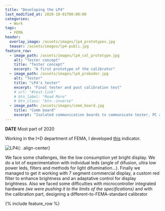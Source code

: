 ```yaml
---
title: "Developing the LP4"
last_modified_at: 2020-10-01T00:00:00
categories:
  - Work
tags:
  - FEMA
header:
  overlay_image: /assets/images/lp4_prototypes.jpg
  teaser: /assets/images/lp4-publi.jpg
feature_row:
  - image_path: /assets/images/lp4_cal_prototype.jpg
    alt: "Tester concept"
    title: "Tester concept"
    excerpt: "A first prototype of the calibrator"
  - image_path: /assets/images/lp4_probador.jpg
    alt: "Tester"
    title: "LP4's tester"
    excerpt: "Final tester and post calibration test"
    # url: "#test-link"
    # btn_label: "Read More"
    # btn_class: "btn--inverse"
  - image_path: /assets/images/comm_board.jpg
    title: "Comm board"
    excerpt: "Isolated communication boards to communicate tester, PC and LP4"
---
```


**DATE** Most part of 2020

Working in the I+D department of FEMA, I developed [this](https://fema.es/news/lp4-indicador-autoalimentado-display-rojo/) indicator. 

![LP4](https://fema.es/news/wp-content/uploads/2020/11/blog-preview-1.jpg){: .align-center}

We face some challenges, like the low consumption yet bright display. We do a lot of experimentation with individual leds (angle of difusion, ultra low power leds, filters and methods for light difumination...). Finally we managed to get it working with 7 segment commercial display, a custom red filter to enhance brightness and an adaptative control for display brightness. Also we faced some difficulties with microcontroller integrated hardware _(we were pushing it to the limits of the specifications)_ and with the calibration part, designing a different-to-FEMA-standard calibrator

{% include feature_row %}







